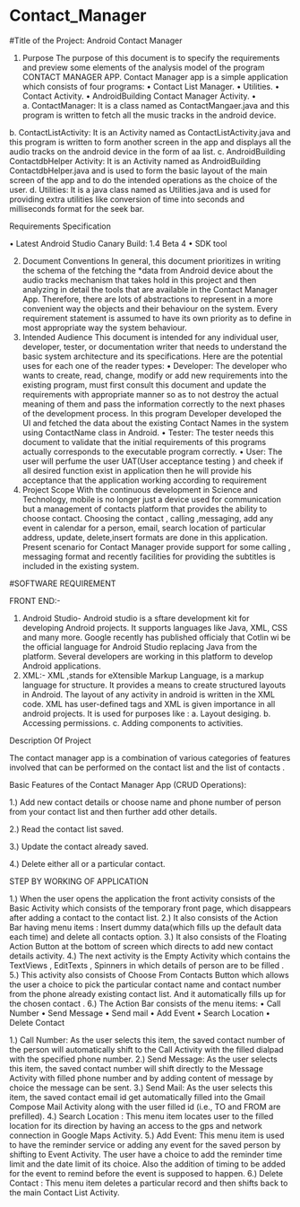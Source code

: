 # Contact_Manager

#Title of the Project: Android Contact Manager

1.	Purpose 
The purpose of this document is to specify the requirements and preview some elements of the analysis model of the program CONTACT MANAGER APP.
Contact Manager app is a simple application which consists of four programs: 
•	Contact List Manager.
•	Utilities.
•	Contact Activity.
•	AndroidBuilding Contact Manager Activity.
•	
a.	ContactManager:
It is a class named as ContactMangaer.java and this program is written to fetch all the music tracks in the android device.

b.	ContactListActivity:
It is an Activity named as ContactListActivity.java and this program is written to form another screen in the app and displays all the audio tracks on the android device in the form of aa list.
c.	AndroidBuilding ContactdbHelper Activity:
It is an Activity named as AndroidBuilding ContactdbHelper.java and is used to form the basic layout of the main screen of the app and to do the intended operations as the choice of the user.
d.	Utilities:
It is a java class named as Utilities.java and is used for providing extra utilities like conversion of time into seconds and milliseconds format for the seek bar.

Requirements Specification

•	Latest Android Studio Canary Build: 1.4 Beta 4
•	SDK  tool

2.	Document Conventions
 In general, this document prioritizes in writing the schema of the fetching the *data from Android device about the audio tracks mechanism that takes hold in this project and then analyzing in detail the tools that are available in the Contact Manager App. Therefore, there are lots of abstractions to represent in a more convenient way the objects and their behaviour on the system. Every requirement statement is assumed to have its own priority as to define in most appropriate way the system behaviour.
3.	 Intended Audience
This document is intended for any individual user, developer, tester, or documentation writer that needs to understand the basic system architecture and its specifications. Here are the potential uses for each one of the reader types:
•	Developer:
The developer who wants to create, read, change, modify or add new requirements into the existing program, must first consult this document and update the requirements with appropriate manner so as to not destroy the actual meaning of them and pass the information correctly to the next phases of the development process. 
In this program Developer developed the UI and fetched the data about the existing Contact Names in the system using ContactName class in Android.
•	Tester: 
The tester needs this document to validate that the initial requirements of this programs actually corresponds to the executable program correctly.
•	User:
 The user will perfume the user UAT(User acceptance testing ) and cheek if all desired function exist in application  then he will provide his acceptance that the application working according to requirement 
4.	 Project Scope
With the continuous development in Science and Technology, mobile is no longer just a device used for communication but a management of contacts platform that provides the ability to choose contact. Choosing the contact , calling ,messaging, add any event in calendar for a person, email, search location of particular address, update, delete,insert formats are done in this application. Present scenario for Contact Manager provide support for some calling , messaging format and recently facilities for providing the subtitles is included in the existing system. 


#SOFTWARE  REQUIREMENT

FRONT END:- 
1.	Android Studio- Android studio is a sftare development kit for developing Android projects. It supports languages like Java, XML, CSS and many more. Google recently has published officialy that Cotlin wi be the official language for Android Studio replacing Java from the platform.
Several developers are working in this platform to develop Android applications. 
2.	XML:- XML ,stands for eXtensible Markup Language, is a markup language for structure. It provides a means to create structured layouts in Android. The layout of any activity in android is written in the XML code. XML has user-defined tags and XML is given importance in all android projects. It is used for purposes like :
a.	Layout desiging.
b.	Accessing permissions.
c.	Adding components to activities.


Description Of Project

The contact manager app is a combination of various categories of features involved that can be performed on the contact list and the list of contacts .

 Basic Features of the Contact Manager App
(CRUD Operations):

1.)	Add new contact details or choose name and phone number of  person from your contact list and then further add other details.

2.)	Read the contact list saved.

3.)	Update the contact already saved.

4.)	Delete either all or a particular contact.














STEP BY WORKING OF APPLICATION

1.)	When the user opens the application the front activity consists  of the Basic Activity which consists of the temporary front page, which disappears after adding a contact to the contact list.
2.)	It also consists of the Action Bar having menu items : Insert dummy data(which fills up the default data each time) and delete all contacts option.
3.)	It also consists of the Floating Action Button at the bottom of screen which directs to add new contact details activity.
4.)	The next activity is the Empty Activity which contains the TextViews , EditTexts , Spinners in which details of person are to be filled . 
5.)	This activity also consists of  Choose From Contacts Button which allows the user a choice to pick the particular contact name and contact number from the phone already existing contact list. And it automatically fills up for the chosen contact .
6.)	The Action Bar consists of the menu items:
•	Call Number
•	Send Message
•	Send mail
•	Add Event
•	Search Location
•	Delete Contact

1.)	Call Number: As the user selects this item, the saved contact number of the person will automatically shift to the Call Activity with the filled dialpad with the specified phone number.
2.)	Send Message: As the user selects this item, the saved contact number will shift directly to the Message Activity with filled phone number  and by adding content of message by choice the message can be sent.
3.)	Send Mail: As the user selects this item, the saved contact email id get automatically filled into the Gmail Compose Mail Activity along with the user filled id (i.e., TO and FROM are prefilled).
4.)	Search Location : This menu item locates user to the filled location for its direction by having an access to the gps and network connection in Google Maps Activity. 
5.)	Add Event: This menu item is used to have the reminder service or adding any event for the saved person by shifting to Event Activity. The user have a choice to add the reminder time limit and the date limit of its choice. Also the addition of timing to be added for the event to remind before the event is supposed to happen.
6.)	Delete Contact : This menu item deletes a particular record and then shifts back to the main Contact List Activity.

                     

                     
   

                         

                          

                      

         
                            
   
                          

            

                         

                                       



